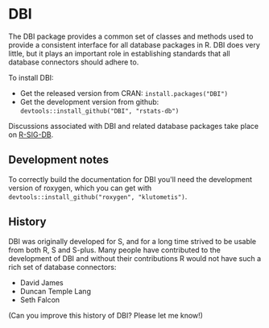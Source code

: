 # DBI

The DBI package provides a common set of classes and methods used to provide a consistent interface for all database packages in R. DBI does very little, but it plays an important role in establishing standards that all database connectors should adhere to.

To install DBI:

* Get the released version from CRAN: `install.packages("DBI")`
* Get the development version from github: `devtools::install_github("DBI", "rstats-db")`

Discussions associated with DBI and related database packages take place on [R-SIG-DB](https://stat.ethz.ch/mailman/listinfo/r-sig-db).

## Development notes

To correctly build the documentation for DBI you'll need the development version of roxygen, which you can get with `devtools::install_github("roxygen", "klutometis")`.

## History

DBI was originally developed for S, and for a long time strived to be usable from both R, S and S-plus. Many people have contributed to the development of DBI and without their contributions R would not have such a rich set of database connectors:

* David James
* Duncan Temple Lang 
* Seth Falcon

(Can you improve this history of DBI? Please let me know!)